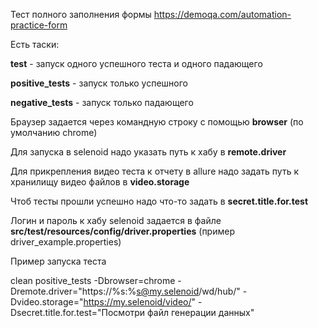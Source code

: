 Тест полного заполнения формы https://demoqa.com/automation-practice-form

Есть таски:

**test** - запуск одного успешного теста и одного падающего

**positive_tests** - запуск только успешного

**negative_tests** - запуск только падающего

Браузер задается через командную строку с помощью  **browser** (по умолчанию chrome)

Для запуска в selenoid надо указать путь к хабу в **remote.driver**

Для прикрепления видео теста к отчету в allure надо задать путь к хранилищу видео файлов в **video.storage** 

Чтоб тесты прошли успешно надо что-то задать в **secret.title.for.test**

Логин и пароль к хабу selenoid задается в файле **src/test/resources/config/driver.properties** (пример driver_example.properties)

Пример запуска теста

clean positive_tests -Dbrowser=chrome -Dremote.driver="https://%s:%s@my.selenoid/wd/hub/" -Dvideo.storage="https://my.selenoid/video/" -Dsecret.title.for.test="Посмотри файл генерации данных"